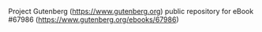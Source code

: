 Project Gutenberg (https://www.gutenberg.org) public repository for
eBook #67986 (https://www.gutenberg.org/ebooks/67986)
